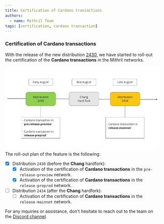 ```yaml
---
title: Certification of Cardano transactions
authors:
  - name: Mithril Team
tags: [certification, cardano transaction]
---
```


### Certification of Cardano transactions

With the release of the new distribution [2430](https://github.com/input-output-hk/mithril/releases/tag/2430.0), we have started to roll-out the certification of the **Cardano transactions** in the Mithril networks.

![](img/cardano-transaction-rollout-plan.png)

The roll-out plan of the feature is the following:

- [x] Distribution `2430` (before the **Chang** hardfork):
  - [x] Activation of the certification of **Cardano transactions** in the `pre-release-preview` network.
  - [x] Activation of the certification of **Cardano transactions** in the `release-preprod` network.
- [ ] Distribution `2434` (after the **Chang** hardfork):
  - [ ] Activation of the certification of **Cardano transactions** in the `release-mainnet` network.

For any inquiries or assistance, don't hesitate to reach out to the team on the [Discord channel](https://discord.gg/5kaErDKDRq).
